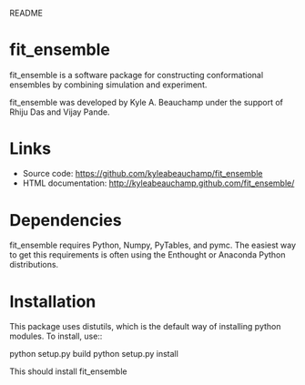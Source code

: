 ######
README
######

fit_ensemble
============

fit_ensemble is a software package for constructing conformational ensembles
by combining simulation and experiment.  

fit_ensemble was developed by Kyle A. Beauchamp under the support of Rhiju Das and Vijay Pande.

Links
=====

- Source code: https://github.com/kyleabeauchamp/fit_ensemble
- HTML documentation: http://kyleabeauchamp.github.com/fit_ensemble/

Dependencies
============

fit_ensemble requires Python, Numpy, PyTables, and pymc.  The easiest way
to get this requirements is often using the Enthought or Anaconda Python
distributions.  

Installation
============

This package uses distutils, which is the default way of installing
python modules. To install, use::

  python setup.py build
  python setup.py install

This should install fit_ensemble
